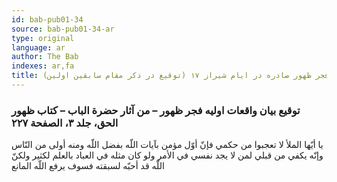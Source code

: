 ```yaml
---
id: bab-pub01-34
source: bab-pub01-34-ar
type: original
language: ar
author: The Bab
indexes: ar,fa
title: بيان واقعات اوليه فجر ظهور صادره در ايام شيراز ۱۷ (توقيع در ذكر مقام سابقين اولين)
---
```

### توقيع بيان واقعات اوليه فجر ظهور – من آثار حضرة الباب – كتاب ظهور الحق، جلد ۳، الصفحة ۲۲۷

يا أيّها الملأ لا تعجبوا من حكمي فإنّ أوّل مؤمن بآيات اللّه بفضل اللّه ومنه أولى من النّاس وإنّه يكفي من قبلي لمن لا يجد نفسي في الأمر ولو كان مثله في العباد بالعلم لكثير ولكنّ اللّه قد أحبّه لسبقته فسوف يرفع اللّه المانع